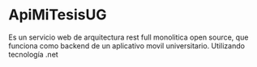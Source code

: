 # ApiMiTesisUG
Es un servicio web de arquitectura rest full monolitica open source, que funciona como backend de un aplicativo movil universitario. Utilizando tecnología .net

